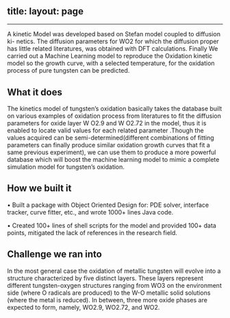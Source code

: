 <br><br><br><br>
---
title:
layout: page
---

----------------------
A kinetic Model was developed based on Stefan model coupled to diffusion ki- netics. The diffusion parameters for WO2 for which the diffusion proper has little related literatures, was obtained with DFT calculations. Finally We carried out a Machine Learning model to reproduce the Oxidation kinetic model so the growth curve, with a selected temperature, for the oxidation process of pure tungsten can be predicted.

## What it does
The kinetics model of tungsten’s oxidation basically takes the database built on various examples of oxidation process from literatures to fit the diffusion parameters for oxide layer W O2.9 and W O2.72 in the model, thus it is enabled to locate valid values for each related parameter .Though the values acquired can be semi-determined(different combinations of fitting parameters can finally produce similar oxidation growth curves that fit a same previous experiment), we can use them to produce a more powerful database which will boost the machine learning model to mimic a complete simulation model for tungsten’s oxidation.


## How we built it
• Built a package with Object Oriented Design for: PDE solver, interface tracker, curve fitter, etc., and wrote 1000+ lines Java code.

• Created 100+ lines of shell scripts for the model and provided 100+ data points, mitigated the lack of references in the research field.


## Challenge we ran into
In the most general case the oxidation of metallic tungsten will evolve into a structure characterized by five distinct layers. These layers represent different tungsten-oxygen structures ranging from WO3 on the environment side (where O radicals are produced) to the W-O metallic solid solutions (where the metal is reduced). In between, three more oxide phases are expected to form, namely, WO2.9, WO2.72, and WO2.


